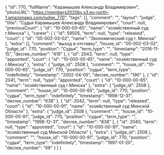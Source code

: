 {
    "id": 770,
    "fullName": "Карамышев Александр Владимирович",
    "photoURL": "https://members2020by.s3.eu-north-1.amazonaws.com/judge_770",
    "tags": [],
    "comment": "",
    "layout": "judge",
    "title": "Судья Карамышев Александр Владимирович",
    "court": null,
    "previousCourt": {
        "id": "10-000-00-65",
        "name": "хозяйственный суд г.Минска"
    },
    "career": [
        {
            "id": 59505,
            "term": null,
            "type": "released",
            "court": {
                "id": "05-002-03-02",
                "name": "Экономический суд г. Минска"
            },
            "extra": [],
            "comment": "выход в отставку",
            "house_id": "05-002-03-02",
            "judge_id": 770,
            "position": "Судья",
            "term_type": "",
            "timestamp": "2016-11-15",
            "decree_number": "419"
        },
        {
            "id": 2043,
            "term": null,
            "type": "appointed",
            "court": {
                "id": "10-000-00-65",
                "name": "хозяйственный суд г.Минска"
            },
            "extra": {
                "judge_id": 2508
            },
            "comment": "",
            "house_id": "10-000-00-65",
            "judge_id": 770,
            "position": "судья",
            "term_type": "indefinitely",
            "timestamp": "2002-04-05",
            "decree_number": "190"
        },
        {
            "id": 2041,
            "term": null,
            "type": "appointed",
            "court": {
                "id": "10-000-00-65",
                "name": "хозяйственный суд г.Минска"
            },
            "extra": {
                "judge_id": 2508
            },
            "comment": "",
            "house_id": "10-000-00-65",
            "judge_id": 770,
            "position": "судья",
            "term_type": "indefinitely",
            "timestamp": "1998-12-31",
            "decree_number": "638"
        },
        {
            "id": 2042,
            "term": null,
            "type": "released",
            "court": {
                "id": "10-000-00-91",
                "name": "хозяйственный суд Минской Области"
            },
            "extra": {
                "judge_id": 2508
            },
            "comment": "",
            "house_id": "10-000-00-91",
            "judge_id": 770,
            "position": "судья",
            "term_type": "",
            "timestamp": "1998-12-31",
            "decree_number": "638"
        },
        {
            "id": 2040,
            "term": null,
            "type": "appointed",
            "court": {
                "id": "10-000-00-91",
                "name": "хозяйственный суд Минской Области"
            },
            "extra": {
                "judge_id": 2508
            },
            "comment": "",
            "house_id": "10-000-00-91",
            "judge_id": 770,
            "position": "судья",
            "term_type": "indefinitely",
            "timestamp": "1997-01-20",
            "decree_number": "68"
        }
    ]
}